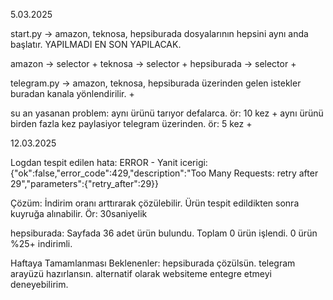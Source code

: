 5.03.2025

start.py -> amazon, teknosa, hepsiburada dosyalarının hepsini aynı anda başlatır. 
YAPILMADI EN SON YAPILACAK.

amazon -> selector +
teknosa -> selector +
hepsiburada -> selector +

telegram.py -> amazon, teknosa, hepsiburada üzerinden gelen istekler buradan kanala yönlendirilir. +

su an yasanan problem:
aynı ürünü tarıyor defalarca. ör: 10 kez + 
aynı ürünü birden fazla kez paylasiyor telegram üzerinden. ör: 5 kez +

12.03.2025

Logdan tespit edilen hata: ERROR - Yanit icerigi: {"ok":false,"error_code":429,"description":"Too Many Requests: retry after 29","parameters":{"retry_after":29}}

Çözüm: İndirim oranı arttırarak çözülebilir. 
Ürün tespit edildikten sonra kuyruğa alınabilir. Ör: 30saniyelik 

hepsiburada: Sayfada 36 adet ürün bulundu. 
             Toplam 0 ürün işlendi. 0 ürün %25+ indirimli.

Haftaya Tamamlanması Beklenenler: hepsiburada çözülsün. telegram arayüzü hazırlansın. alternatif olarak websiteme entegre etmeyi deneyebilirim.